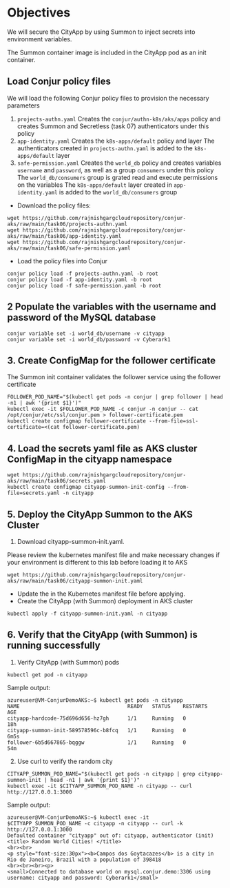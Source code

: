 # Objectives

We will secure the CityApp by using Summon to inject secrets into environment variables.

The Summon container image is included in the CityApp pod as an init container.

## Load Conjur policy files

We will load the following Conjur policy files to provision the necessary parameters
1. `projects-authn.yaml`
    Creates the `conjur/authn-k8s/aks/apps` policy and creates Summon and Secretless (task 07) authenticators under this policy
2. `app-identity.yaml`
    Creates the `k8s-apps/default` policy and layer
    The authenticators created in `projects-authn.yaml` is added to the `k8s-apps/default` layer
3. `safe-permission.yaml`
    Creates the `world_db` policy and creates variables `username` and `password`, as well as a group `consumers` under this policy
    The `world_db/consumers` group is grated read and execute permissions on the variables
    The `k8s-apps/default` layer created in `app-identity.yaml` is added to the `world_db/consumers` group
- Download the policy files:
```console
wget https://github.com/rajnishgargcloudrepository/conjur-aks/raw/main/task06/projects-authn.yaml
wget https://github.com/rajnishgargcloudrepository/conjur-aks/raw/main/task06/app-identity.yaml
wget https://github.com/rajnishgargcloudrepository/conjur-aks/raw/main/task06/safe-permission.yaml
```
- Load the policy files into Conjur
```console
conjur policy load -f projects-authn.yaml -b root
conjur policy load -f app-identity.yaml -b root
conjur policy load -f safe-permission.yaml -b root
```
## 2 Populate the variables with the username and password of the MySQL database
```console
conjur variable set -i world_db/username -v cityapp
conjur variable set -i world_db/password -v Cyberark1
```
## 3. Create ConfigMap for the follower certificate
The Summon init container validates the follower service using the follower certificate
```console
FOLLOWER_POD_NAME="$(kubectl get pods -n conjur | grep follower | head -n1 | awk '{print $1}')"
kubectl exec -it $FOLLOWER_POD_NAME -c conjur -n conjur -- cat /opt/conjur/etc/ssl/conjur.pem > follower-certificate.pem
kubectl create configmap follower-certificate --from-file=ssl-certificate=<(cat follower-certificate.pem)
```
## 4. Load the secrets yaml file as AKS cluster ConfigMap in the cityapp namespace
```console
wget https://github.com/rajnishgargcloudrepository/conjur-aks/raw/main/task06/secrets.yaml
kubectl create configmap cityapp-summon-init-config --from-file=secrets.yaml -n cityapp
```
## 5. Deploy the CityApp Summon to the AKS Cluster
1. Download cityapp-summon-init.yaml.

Please review the kubernetes manifest file and make necessary changes if your environment is different to this lab before loading it to AKS
```console
wget https://github.com/rajnishgargcloudrepository/conjur-aks/raw/main/task06/cityapp-summon-init.yaml
```
- Update the <ACR-name> in the Kubernetes manifest file before applying.
- Create the CityApp (with Summon) deployment in AKS cluster
```console
kubectl apply -f cityapp-summon-init.yaml -n cityapp
```
## 6. Verify that the CityApp (with Summon) is running successfully
1. Verify CityApp (with Summon) pods
```console
kubectl get pod -n cityapp
```
Sample output:
```console
azureuser@VM-ConjurDemoAKS:~$ kubectl get pods -n cityapp
NAME                                   READY   STATUS    RESTARTS   AGE
cityapp-hardcode-75d696d656-hz7gh      1/1     Running   0          18h
cityapp-summon-init-589578596c-b8fcq   1/1     Running   0          6m5s
follower-6b5d667865-bqggw              1/1     Running   0          54m
```
2. Use curl to verify the random city
```
CITYAPP_SUMMON_POD_NAME="$(kubectl get pods -n cityapp | grep cityapp-summon-init | head -n1 | awk '{print $1}')"
kubectl exec -it $CITYAPP_SUMMON_POD_NAME -n cityapp -- curl http://127.0.0.1:3000
```
Sample output:
```console
azureuser@VM-ConjurDemoAKS:~$ kubectl exec -it $CITYAPP_SUMMON_POD_NAME -c cityapp -n cityapp -- curl -k http://127.0.0.1:3000
Defaulted container "cityapp" out of: cityapp, authenticator (init)
<title> Random World Cities! </title>
<br><br>
<p style="font-size:30px"><b>Campos dos Goytacazes</b> is a city in Rio de Janeiro, Brazil with a population of 398418
<br><br><br><p>
<small>Connected to database world on mysql.conjur.demo:3306 using username: cityapp and password: Cyberark1</small>
```

